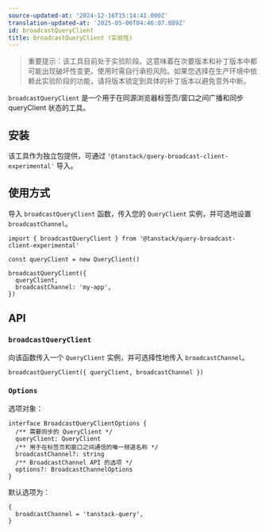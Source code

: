 ```yaml
---
source-updated-at: '2024-12-16T15:14:41.000Z'
translation-updated-at: '2025-05-06T04:46:07.089Z'
id: broadcastQueryClient
title: broadcastQueryClient (实验性)
---
```


> 重要提示：该工具目前处于实验阶段。这意味着在次要版本和补丁版本中都可能出现破坏性变更。使用时需自行承担风险。如果您选择在生产环境中依赖此实验阶段的功能，请将版本锁定到具体的补丁版本以避免意外中断。

`broadcastQueryClient` 是一个用于在同源浏览器标签页/窗口之间广播和同步 queryClient 状态的工具。

## 安装

该工具作为独立包提供，可通过 `'@tanstack/query-broadcast-client-experimental'` 导入。

## 使用方式

导入 `broadcastQueryClient` 函数，传入您的 `QueryClient` 实例，并可选地设置 `broadcastChannel`。

```tsx
import { broadcastQueryClient } from '@tanstack/query-broadcast-client-experimental'

const queryClient = new QueryClient()

broadcastQueryClient({
  queryClient,
  broadcastChannel: 'my-app',
})
```

## API

### `broadcastQueryClient`

向该函数传入一个 `QueryClient` 实例，并可选择性地传入 `broadcastChannel`。

```tsx
broadcastQueryClient({ queryClient, broadcastChannel })
```

### `Options`

选项对象：

```tsx
interface BroadcastQueryClientOptions {
  /** 需要同步的 QueryClient */
  queryClient: QueryClient
  /** 用于在标签页和窗口之间通信的唯一频道名称 */
  broadcastChannel?: string
  /** BroadcastChannel API 的选项 */
  options?: BroadcastChannelOptions
}
```

默认选项为：

```tsx
{
  broadcastChannel = 'tanstack-query',
}
```
